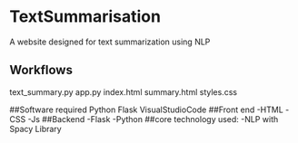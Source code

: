 # TextSummarisation
A website designed for text summarization using NLP
## Workflows
text_summary.py
app.py
index.html
summary.html
styles.css

##Software required
Python
Flask
VisualStudioCode
##Front end 
-HTML
-CSS
-Js
##Backend
-Flask
-Python
##core technology used:
-NLP with Spacy Library
